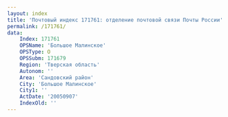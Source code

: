 ```yaml
---
layout: index
title: 'Почтовый индекс 171761: отделение почтовой связи Почты России'
permalink: /171761/
data:
    Index: 171761
    OPSName: 'Большое Малинское'
    OPSType: О
    OPSSubm: 171679
    Region: 'Тверская область'
    Autonom: ''
    Area: 'Сандовский район'
    City: 'Большое Малинское'
    City1: ''
    ActDate: '20050907'
    IndexOld: ''
---
```

